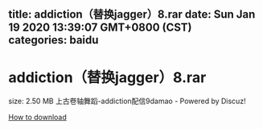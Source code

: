 
title: addiction（替换jagger）8.rar
date: Sun Jan 19 2020 13:39:07 GMT+0800 (CST)    
categories: baidu
---

# addiction（替换jagger）8.rar
size: 2.50 MB
 上古卷轴舞蹈-addiction配信9damao - Powered by Discuz!
 

[How to download](https://bpcam.bemobtrk.com/go/2ceec3aa-1ca2-46d6-b9ff-aaa5c184517c?jno=4227)
